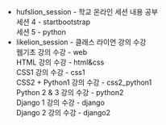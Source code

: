 * hufslion_session - 학교 온라인 세션 내용 공부  
    세션 4 - startbootstrap  
    세션 5 - python  
* likelion_session - 클래스 라이언 강의 수강  
    웹기초 강의 수강 - web   
    HTML 강의 수강 - html&css  
    CSS1 강의 수강 - css1  
    CSS2 + Python1 강의 수강 - css2_python1  
    Python 2 & 3 강의 수강 - python2  
    Django 1 강의 수강 - django  
    Django 2 강의 수강 - django2  
    
